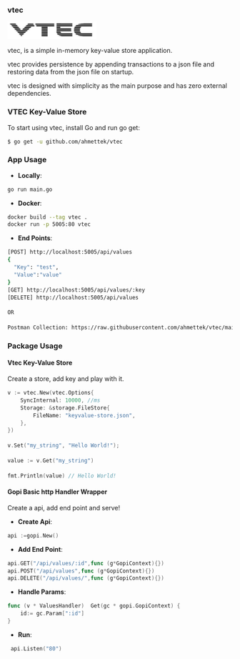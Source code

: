 ### vtec
<img src = "static/vtec-logo.jpg" width="200">

vtec, is a simple in-memory key-value store application.

vtec provides persistence by appending transactions to a json file and restoring data from the json file on startup.

vtec is designed with simplicity as the main purpose and has zero external dependencies.

### VTEC Key-Value Store

To start using vtec, install Go and run go get:
```sh
$ go get -u github.com/ahmettek/vtec
```
### App Usage
- **Locally**:
```sh
go run main.go
```
- **Docker**:
```sh
docker build --tag vtec .   
docker run -p 5005:80 vtec
```
- **End Points**:
```sh
[POST] http://localhost:5005/api/values
{
  "Key": "test",
  "Value":"value"
}
[GET] http://localhost:5005/api/values/:key
[DELETE] http://localhost:5005/api/values

OR

Postman Collection: https://raw.githubusercontent.com/ahmettek/vtec/main/static/endpoints.postman_collection.json
```
### Package Usage
#### Vtec Key-Value Store
Create a store, add key and play with it.

```go
v := vtec.New(vtec.Options{
    SyncInternal: 10000, //ms
    Storage: &storage.FileStore{
        FileName: "keyvalue-store.json",
    },
})

v.Set("my_string", "Hello World!");

value := v.Get("my_string")

fmt.Println(value) // Hello World!
```

#### Gopi Basic http Handler Wrapper
Create a api, add end point and serve!

- **Create Api**:
```go
api :=gopi.New()
```
- **Add End Point**:
```go
api.GET("/api/values/:id",func (g*GopiContext){})
api.POST("/api/values",func (g*GopiContext){})
api.DELETE("/api/values/",func (g*GopiContext){})
```
- **Handle Params**:
```go
func (v * ValuesHandler)  Get(gc * gopi.GopiContext) {
    id:= gc.Param[":id"]
}
```
- **Run**:
```go
 api.Listen("80")
```